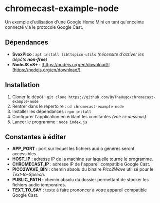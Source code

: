 #  chromecast-example-node
Un exemple d'utilisation d'une Google Home Mini en tant qu'enceinte connecté via le protocole Google Cast.


##  Dépendances
* **SvoxPico** : `apt install libttspico-utils` *(nécessite d'activer les dépôts **non-free**)*
* **NodeJS v8+** : [https://nodejs.org/en/download/](https://nodejs.org/en/download/)

## Installation

1. Cloner le dépôt : `git clone https://github.com/ByTheHugo/chromecast-example-node`
2. Rentrer dans le répertoire : `cd chromecast-example-node`
3. Installer les dépendances : `npm install`
4. Configurer l'application en éditant les constantes *(voir ci-dessous)*
5. Lancer le programme : `node index.js`

## Constantes à éditer
* **APP_PORT** : port sur lequel les fichiers audio générés seront accessibles.
* **HOST_IP** : adresse IP de la machine sur laquelle tourne le programme.
* **CHROMECAST_IP** : adresse IP de l'appareil compatible Google Cast.
* **PICO2WAVE_BIN** : chemin absolu du binaire *Pico2Wave* utilisé pour le *Text-to-Speech*.
* **PUBLIC_PATH** : chemin absolu du dossier permettant de stocker les fichiers audio temporaires.
* **TEXT_TO_SAY** : texte à faire prononcer à votre appareil compatible Google Cast.
